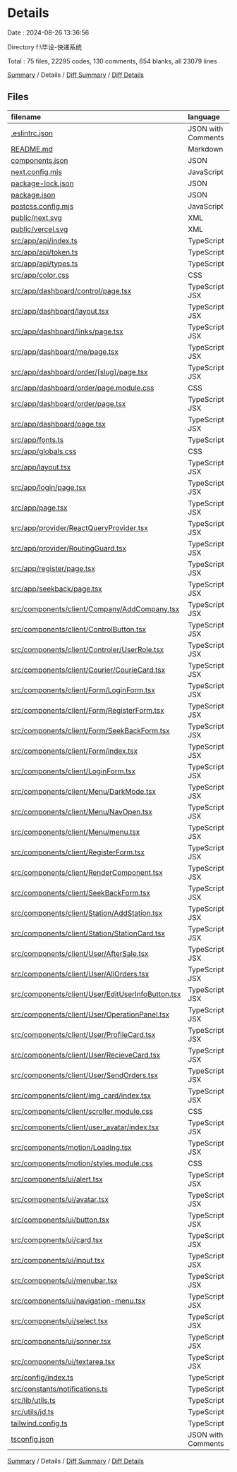 # Details

Date : 2024-08-26 13:36:56

Directory f:\\毕设-快递系统

Total : 75 files,  22295 codes, 130 comments, 654 blanks, all 23079 lines

[Summary](results.md) / Details / [Diff Summary](diff.md) / [Diff Details](diff-details.md)

## Files
| filename | language | code | comment | blank | total |
| :--- | :--- | ---: | ---: | ---: | ---: |
| [.eslintrc.json](/.eslintrc.json) | JSON with Comments | 3 | 0 | 1 | 4 |
| [README.md](/README.md) | Markdown | 23 | 0 | 14 | 37 |
| [components.json](/components.json) | JSON | 17 | 0 | 0 | 17 |
| [next.config.mjs](/next.config.mjs) | JavaScript | 2 | 1 | 2 | 5 |
| [package-lock.json](/package-lock.json) | JSON | 13,895 | 0 | 1 | 13,896 |
| [package.json](/package.json) | JSON | 62 | 0 | 1 | 63 |
| [postcss.config.mjs](/postcss.config.mjs) | JavaScript | 6 | 1 | 2 | 9 |
| [public/next.svg](/public/next.svg) | XML | 1 | 0 | 0 | 1 |
| [public/vercel.svg](/public/vercel.svg) | XML | 1 | 0 | 0 | 1 |
| [src/app/api/index.ts](/src/app/api/index.ts) | TypeScript | 49 | 0 | 5 | 54 |
| [src/app/api/token.ts](/src/app/api/token.ts) | TypeScript | 33 | 0 | 6 | 39 |
| [src/app/api/types.ts](/src/app/api/types.ts) | TypeScript | 13 | 0 | 3 | 16 |
| [src/app/color.css](/src/app/color.css) | CSS | 109 | 0 | 4 | 113 |
| [src/app/dashboard/control/page.tsx](/src/app/dashboard/control/page.tsx) | TypeScript JSX | 56 | 0 | 4 | 60 |
| [src/app/dashboard/layout.tsx](/src/app/dashboard/layout.tsx) | TypeScript JSX | 33 | 0 | 4 | 37 |
| [src/app/dashboard/links/page.tsx](/src/app/dashboard/links/page.tsx) | TypeScript JSX | 50 | 0 | 4 | 54 |
| [src/app/dashboard/me/page.tsx](/src/app/dashboard/me/page.tsx) | TypeScript JSX | 10 | 0 | 3 | 13 |
| [src/app/dashboard/order/[slug]/page.tsx](/src/app/dashboard/order/%5Bslug%5D/page.tsx) | TypeScript JSX | 40 | 5 | 8 | 53 |
| [src/app/dashboard/order/page.module.css](/src/app/dashboard/order/page.module.css) | CSS | 302 | 25 | 52 | 379 |
| [src/app/dashboard/order/page.tsx](/src/app/dashboard/order/page.tsx) | TypeScript JSX | 17 | 0 | 3 | 20 |
| [src/app/dashboard/page.tsx](/src/app/dashboard/page.tsx) | TypeScript JSX | 4 | 0 | 2 | 6 |
| [src/app/fonts.ts](/src/app/fonts.ts) | TypeScript | 254 | 36 | 37 | 327 |
| [src/app/globals.css](/src/app/globals.css) | CSS | 206 | 0 | 21 | 227 |
| [src/app/layout.tsx](/src/app/layout.tsx) | TypeScript JSX | 40 | 1 | 6 | 47 |
| [src/app/login/page.tsx](/src/app/login/page.tsx) | TypeScript JSX | 9 | 0 | 3 | 12 |
| [src/app/page.tsx](/src/app/page.tsx) | TypeScript JSX | 8 | 0 | 1 | 9 |
| [src/app/provider/ReactQueryProvider.tsx](/src/app/provider/ReactQueryProvider.tsx) | TypeScript JSX | 9 | 0 | 5 | 14 |
| [src/app/provider/RoutingGuard.tsx](/src/app/provider/RoutingGuard.tsx) | TypeScript JSX | 12 | 0 | 5 | 17 |
| [src/app/register/page.tsx](/src/app/register/page.tsx) | TypeScript JSX | 9 | 0 | 2 | 11 |
| [src/app/seekback/page.tsx](/src/app/seekback/page.tsx) | TypeScript JSX | 9 | 0 | 2 | 11 |
| [src/components/client/Company/AddCompany.tsx](/src/components/client/Company/AddCompany.tsx) | TypeScript JSX | 200 | 0 | 2 | 202 |
| [src/components/client/ControlButton.tsx](/src/components/client/ControlButton.tsx) | TypeScript JSX | 67 | 0 | 4 | 71 |
| [src/components/client/Controler/UserRole.tsx](/src/components/client/Controler/UserRole.tsx) | TypeScript JSX | 75 | 0 | 6 | 81 |
| [src/components/client/Courier/CourieCard.tsx](/src/components/client/Courier/CourieCard.tsx) | TypeScript JSX | 317 | 1 | 13 | 331 |
| [src/components/client/Form/LoginForm.tsx](/src/components/client/Form/LoginForm.tsx) | TypeScript JSX | 178 | 1 | 3 | 182 |
| [src/components/client/Form/RegisterForm.tsx](/src/components/client/Form/RegisterForm.tsx) | TypeScript JSX | 355 | 3 | 9 | 367 |
| [src/components/client/Form/SeekBackForm.tsx](/src/components/client/Form/SeekBackForm.tsx) | TypeScript JSX | 314 | 2 | 8 | 324 |
| [src/components/client/Form/index.tsx](/src/components/client/Form/index.tsx) | TypeScript JSX | 76 | 0 | 6 | 82 |
| [src/components/client/LoginForm.tsx](/src/components/client/LoginForm.tsx) | TypeScript JSX | 178 | 1 | 3 | 182 |
| [src/components/client/Menu/DarkMode.tsx](/src/components/client/Menu/DarkMode.tsx) | TypeScript JSX | 65 | 0 | 3 | 68 |
| [src/components/client/Menu/NavOpen.tsx](/src/components/client/Menu/NavOpen.tsx) | TypeScript JSX | 55 | 0 | 3 | 58 |
| [src/components/client/Menu/menu.tsx](/src/components/client/Menu/menu.tsx) | TypeScript JSX | 284 | 0 | 5 | 289 |
| [src/components/client/RegisterForm.tsx](/src/components/client/RegisterForm.tsx) | TypeScript JSX | 355 | 3 | 9 | 367 |
| [src/components/client/RenderComponent.tsx](/src/components/client/RenderComponent.tsx) | TypeScript JSX | 24 | 0 | 2 | 26 |
| [src/components/client/SeekBackForm.tsx](/src/components/client/SeekBackForm.tsx) | TypeScript JSX | 314 | 2 | 8 | 324 |
| [src/components/client/Station/AddStation.tsx](/src/components/client/Station/AddStation.tsx) | TypeScript JSX | 201 | 0 | 3 | 204 |
| [src/components/client/Station/StationCard.tsx](/src/components/client/Station/StationCard.tsx) | TypeScript JSX | 166 | 0 | 7 | 173 |
| [src/components/client/User/AfterSale.tsx](/src/components/client/User/AfterSale.tsx) | TypeScript JSX | 49 | 0 | 2 | 51 |
| [src/components/client/User/AllOrders.tsx](/src/components/client/User/AllOrders.tsx) | TypeScript JSX | 49 | 0 | 2 | 51 |
| [src/components/client/User/EditUserInfoButton.tsx](/src/components/client/User/EditUserInfoButton.tsx) | TypeScript JSX | 212 | 0 | 6 | 218 |
| [src/components/client/User/OperationPanel.tsx](/src/components/client/User/OperationPanel.tsx) | TypeScript JSX | 94 | 0 | 2 | 96 |
| [src/components/client/User/ProfileCard.tsx](/src/components/client/User/ProfileCard.tsx) | TypeScript JSX | 206 | 10 | 8 | 224 |
| [src/components/client/User/RecieveCard.tsx](/src/components/client/User/RecieveCard.tsx) | TypeScript JSX | 115 | 1 | 5 | 121 |
| [src/components/client/User/SendOrders.tsx](/src/components/client/User/SendOrders.tsx) | TypeScript JSX | 540 | 1 | 15 | 556 |
| [src/components/client/img_card/index.tsx](/src/components/client/img_card/index.tsx) | TypeScript JSX | 37 | 0 | 5 | 42 |
| [src/components/client/scroller.module.css](/src/components/client/scroller.module.css) | CSS | 666 | 34 | 65 | 765 |
| [src/components/client/user_avatar/index.tsx](/src/components/client/user_avatar/index.tsx) | TypeScript JSX | 34 | 0 | 4 | 38 |
| [src/components/motion/Loading.tsx](/src/components/motion/Loading.tsx) | TypeScript JSX | 64 | 0 | 13 | 77 |
| [src/components/motion/styles.module.css](/src/components/motion/styles.module.css) | CSS | 784 | 1 | 124 | 909 |
| [src/components/ui/alert.tsx](/src/components/ui/alert.tsx) | TypeScript JSX | 53 | 0 | 7 | 60 |
| [src/components/ui/avatar.tsx](/src/components/ui/avatar.tsx) | TypeScript JSX | 44 | 0 | 7 | 51 |
| [src/components/ui/button.tsx](/src/components/ui/button.tsx) | TypeScript JSX | 52 | 0 | 7 | 59 |
| [src/components/ui/card.tsx](/src/components/ui/card.tsx) | TypeScript JSX | 82 | 0 | 9 | 91 |
| [src/components/ui/input.tsx](/src/components/ui/input.tsx) | TypeScript JSX | 21 | 0 | 5 | 26 |
| [src/components/ui/menubar.tsx](/src/components/ui/menubar.tsx) | TypeScript JSX | 217 | 0 | 20 | 237 |
| [src/components/ui/navigation-menu.tsx](/src/components/ui/navigation-menu.tsx) | TypeScript JSX | 115 | 0 | 12 | 127 |
| [src/components/ui/select.tsx](/src/components/ui/select.tsx) | TypeScript JSX | 146 | 0 | 15 | 161 |
| [src/components/ui/sonner.tsx](/src/components/ui/sonner.tsx) | TypeScript JSX | 26 | 0 | 6 | 32 |
| [src/components/ui/textarea.tsx](/src/components/ui/textarea.tsx) | TypeScript JSX | 20 | 0 | 5 | 25 |
| [src/config/index.ts](/src/config/index.ts) | TypeScript | 9 | 0 | 1 | 10 |
| [src/constants/notifications.ts](/src/constants/notifications.ts) | TypeScript | 17 | 0 | 5 | 22 |
| [src/lib/utils.ts](/src/lib/utils.ts) | TypeScript | 5 | 0 | 2 | 7 |
| [src/utils/jd.ts](/src/utils/jd.ts) | TypeScript | 18 | 0 | 2 | 20 |
| [tailwind.config.ts](/tailwind.config.ts) | TypeScript | 88 | 1 | 4 | 93 |
| [tsconfig.json](/tsconfig.json) | JSON with Comments | 26 | 0 | 1 | 27 |

[Summary](results.md) / Details / [Diff Summary](diff.md) / [Diff Details](diff-details.md)
